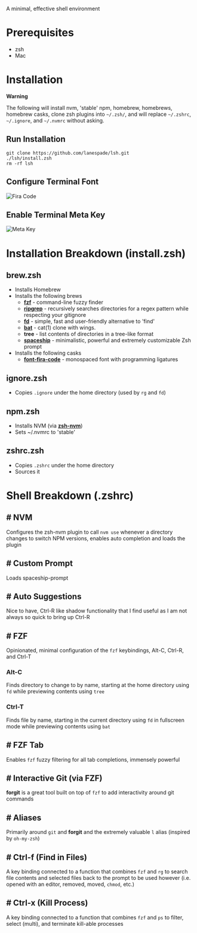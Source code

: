 A minimal, effective shell environment

# Prerequisites
* zsh
* Mac

# Installation

**Warning**

The following will install nvm, 'stable' npm, homebrew, homebrews, homebrew casks, clone zsh plugins into `~/.zsh/`, and will replace `~/.zshrc`, `~/.ignore`, and `~/.nvmrc` without asking.

## Run Installation

```
git clone https://github.com/lanespade/lsh.git
./lsh/install.zsh
rm -rf lsh
```

## Configure Terminal Font
![Fira Code](https://user-images.githubusercontent.com/5313372/89879464-daffa680-db77-11ea-92e9-7a932c105f6d.png)

## Enable Terminal Meta Key
![Meta Key](https://user-images.githubusercontent.com/5313372/89879446-d4712f00-db77-11ea-9f3c-29b884ecfc3c.png)

# Installation Breakdown (install.zsh)

## brew.zsh
* Installs Homebrew 
* Installs the following brews
	* **[fzf](https://github.com/junegunn/fzf)** - command-line fuzzy finder
	* **[ripgrep](https://github.com/BurntSushi/ripgrep)** - recursively searches directories for a regex pattern while respecting your gitignore
	* **[fd](https://github.com/sharkdp/fd)** - simple, fast and user-friendly alternative to 'find'
	* **[bat](https://github.com/sharkdp/bat)** - cat(1) clone with wings.
	* **tree** - list contents of directories in a tree-like format
    * **[spaceship](https://github.com/spaceship-prompt/spaceship-prompt)** - minimalistic, powerful and extremely customizable Zsh prompt
* Installs the following casks
	* **[font-fira-code](https://github.com/tonsky/FiraCode)** - monospaced font with programming ligatures

## ignore.zsh
* Copies `.ignore` under the home directory (used by `rg` and `fd`)

## npm.zsh
* Installs NVM (via **[zsh-nvm](https://github.com/lukechilds/zsh-nvm)**)
* Sets ~/.nvmrc to 'stable'

## zshrc.zsh
* Copies `.zshrc` under the home directory
* Sources it

# Shell Breakdown (.zshrc)

## # NVM
Configures the zsh-nvm plugin to call `nvm use` whenever a directory changes to switch NPM versions, enables auto completion and loads the plugin

## # Custom Prompt
Loads spaceship-prompt

## # Auto Suggestions
Nice to have, Ctrl-R like shadow functionality that I find useful as I am not always so quick to bring up Ctrl-R

## # FZF
Opinionated, minimal configuration of the `fzf` keybindings, Alt-C, Ctrl-R, and Ctrl-T

### Alt-C
Finds directory to change to by name, starting at the home directory using `fd` while previewing contents using `tree`

### Ctrl-T
Finds file by name, starting in the current directory using `fd` in fullscreen mode while previewing contents using `bat`

## # FZF Tab
Enables `fzf` fuzzy filtering for all tab completions, immensely powerful

## # Interactive Git (via FZF)
**forgit** is a great tool built on top of `fzf` to add interactivity around git commands

## # Aliases
Primarily around `git` and **forgit** and the extremely valuable `l` alias (inspired by `oh-my-zsh`)

## # Ctrl-f (Find in Files)
A key binding connected to a function that combines `fzf` and `rg` to search file contents and selected files back to the prompt to be used however (i.e. opened with an editor, removed, moved, `chmod`, etc.)

## # Ctrl-x (Kill Process)
A key binding connected to a function that combines `fzf` and `ps` to filter, select (multi), and terminate kill-able processes
